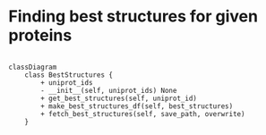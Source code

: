 # Finding best structures for given proteins
```mermaid

classDiagram
    class BestStructures {
        + uniprot_ids
        - __init__(self, uniprot_ids) None
        + get_best_structures(self, uniprot_id)
        + make_best_structures_df(self, best_structures)
        + fetch_best_structures(self, save_path, overwrite)
    }
```
<!-- 
Script to use: `best_structures.py`

How to use:

- `python best_structures.py -i proteins_dictionary.json -o best_structures.csv`
- `proteins_dictionary.json` should contain protein names and their uniprot identifiers. (see [cardiac_desmosome_proteins.json](https://github.com/isblab/IMP_Toolbox/blob/main/pre_processing/inputs/cardiac_desmosome_proteins.json) for reference)


What to expect:

- PDB identifiers, coverage, chain_id, start and end residues, resolution (see [best_structures.csv](https://github.com/isblab/IMP_Toolbox/blob/main/pre_processing/output/best_structures.csv) for reference)

# Prepare input json files for AF server
Scripts to use: `input_for_af_predictions.py`

How to use:

- `python input_for_af_predictions.py`
- You can create input files for the prediction in the batches of 20 given an input dictionary
- Please check the script for the format of the dictionary

What to expect:

- json files each containing 20 jobs at most that can be submitted to AF server (see [af_input](https://github.com/isblab/IMP_Toolbox/tree/main/pre_processing/output/af_input) for reference)

# Analyze AF output (only binary complexes)
Scripts to use: `analysing_af_output.py`

How to use:

- `python analysing_af_output.py --af_pipeline`
- Other parameters are optional through which you can set pLDDT, PAE and distance cutoffs and specify paths for input and output (use `-h` for more details)

What to expect:

- An image with three plots. (PAE matrix, interaction region PAE matrix, interaction region confident interactions) (see [af_contact_maps](https://github.com/isblab/IMP_Toolbox/tree/main/pre_processing/output/af_contact_maps) for reference)
- An interaction region on a protein is set as the region that just about covers all the confident interactions
- Confident interactions are decided by `af_pipeline`

# get_residues_in_pdb -->
